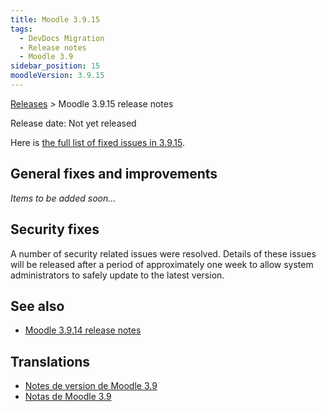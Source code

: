 ```yaml
---
title: Moodle 3.9.15
tags:
  - DevDocs Migration
  - Release notes
  - Moodle 3.9
sidebar_position: 15
moodleVersion: 3.9.15
---
```

[Releases](https://docs.moodle.org/dev/Releases) > Moodle 3.9.15 release notes

Release date: Not yet released

Here is [the full list of fixed issues in 3.9.15](https://tracker.moodle.org/secure/IssueNavigator!executeAdvanced.jspa?jqlQuery=project+%3D+mdl+AND+resolution+%3D+fixed+AND+fixVersion+in+%28%223.9.15%22%29+ORDER+BY+priority+DESC&runQuery=true&clear=true).

## General fixes and improvements

*Items to be added soon...*

## Security fixes

A number of security related issues were resolved. Details of these issues will be released after a period of approximately one week to allow system administrators to safely update to the latest version.

## See also

- [Moodle 3.9.14 release notes](/general/releases/3.9/3.9.14)

## Translations

- [Notes de version de Moodle 3.9](https://docs.moodle.org/fr/Notes_de_version_de_Moodle_3.9)
- [Notas de Moodle 3.9](https://docs.moodle.org/es/Notas_de_Moodle_3.9)
